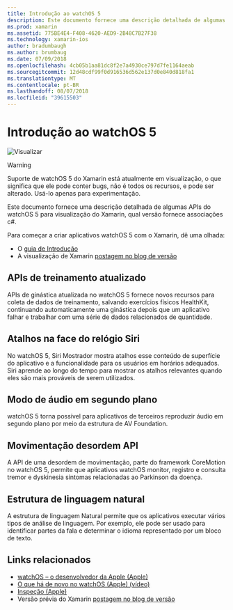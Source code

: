 ```yaml
---
title: Introdução ao watchOS 5
description: Este documento fornece uma descrição detalhada de algumas APIs do watchOS 5 para visualização do Xamarin, qual versão fornece associações c#.
ms.prod: xamarin
ms.assetid: 775BE4E4-F408-4620-AED9-2B48C7B27F38
ms.technology: xamarin-ios
author: bradumbaugh
ms.author: brumbaug
ms.date: 07/09/2018
ms.openlocfilehash: 4cb05b1aa81dc8f2e7a4930ce797d7fe1164aeab
ms.sourcegitcommit: 12d48cdf99f0d916536d562e137d0e840d818fa1
ms.translationtype: MT
ms.contentlocale: pt-BR
ms.lasthandoff: 08/07/2018
ms.locfileid: "39615503"
---
```

# <a name="introduction-to-watchos-5"></a>Introdução ao watchOS 5

 ![Visualizar](~/media/shared/preview.png)

> [!WARNING]
> Suporte de watchOS 5 do Xamarin está atualmente em visualização, o que significa que ele pode conter bugs, não é todos os recursos, e pode ser alterado. Usá-lo apenas para experimentação.

Este documento fornece uma descrição detalhada de algumas APIs do watchOS 5 para visualização do Xamarin, qual versão fornece associações c#.

Para começar a criar aplicativos watchOS 5 com o Xamarin, dê uma olhada:

- O [guia de Introdução](~/ios/platform/introduction-to-ios12/get-started.md)
- A visualização de Xamarin [postagem no blog de versão](https://releases.xamarin.com/preview-release-xcode-10-beta-5/)

## <a name="updated-workout-apis"></a>APIs de treinamento atualizado

APIs de ginástica atualizada no watchOS 5 fornece novos recursos para coleta de dados de treinamento, salvando exercícios físicos HealthKit, continuando automaticamente uma ginástica depois que um aplicativo falhar e trabalhar com uma série de dados relacionados de quantidade.

## <a name="shortcuts-on-the-siri-watch-face"></a>Atalhos na face do relógio Siri

No watchOS 5, Siri Mostrador mostra atalhos esse conteúdo de superfície do aplicativo e a funcionalidade para os usuários em horários adequados. Siri aprende ao longo do tempo para mostrar os atalhos relevantes quando eles são mais prováveis de serem utilizados.

## <a name="background-audio-mode"></a>Modo de áudio em segundo plano

watchOS 5 torna possível para aplicativos de terceiros reproduzir áudio em segundo plano por meio da estrutura de AV Foundation.

## <a name="movement-disorder-api"></a>Movimentação desordem API

A API de uma desordem de movimentação, parte do framework CoreMotion no watchOS 5, permite que aplicativos watchOS monitor, registro e consulta tremor e dyskinesia sintomas relacionadas ao Parkinson da doença.

## <a name="natural-language-framework"></a>Estrutura de linguagem natural

A estrutura de linguagem Natural permite que os aplicativos executar vários tipos de análise de linguagem. Por exemplo, ele pode ser usado para identificar partes da fala e determinar o idioma representado por um bloco de texto.

## <a name="related-links"></a>Links relacionados

- [watchOS – o desenvolvedor da Apple (Apple)](https://developer.apple.com/watchOS/)
- [O que há de novo no watchOS (Apple) (vídeo)](https://developer.apple.com/videos/play/wwdc2018/206/)
- [Inspeção (Apple)](https://www.apple.com/watch/)
- Versão prévia do Xamarin [postagem no blog de versão](https://releases.xamarin.com/preview-release-xcode-10-beta-5/)
